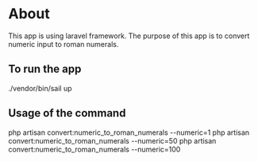 # About

This app is using laravel framework. The purpose of this app is to convert numeric input to roman numerals.

## To run the app

./vendor/bin/sail up

## Usage of the command

php artisan convert:numeric_to_roman_numerals --numeric=1
php artisan convert:numeric_to_roman_numerals --numeric=50
php artisan convert:numeric_to_roman_numerals --numeric=100
